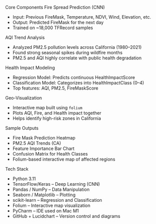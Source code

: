 Core Components
Fire Spread Prediction (CNN)
- Input: Previous FireMask, Temperature, NDVI, Wind, Elevation, etc.
- Output: Predicted FireMask for the next day
- Trained on ~18,000 TFRecord samples

AQI Trend Analysis
- Analyzed PM2.5 pollution levels across California (1980–2021)
- Found strong seasonal spikes during wildfire months
- PM2.5 and AQI highly correlate with public health degradation

Health Impact Modeling
- Regression Model: Predicts continuous HealthImpactScore
- Classification Model: Categorizes into HealthImpactClass (0–4)
- Top features: AQI, PM2.5, FireMaskScore

Geo-Visualization
- Interactive map built using `folium`
- Plots AQI, Fire, and Health impact together
- Helps identify high-risk zones in California

Sample Outputs
- Fire Mask Prediction Heatmap  
- PM2.5 AQI Trends (CA)  
- Feature Importance Bar Chart  
- Confusion Matrix for Health Classes  
- Folium-based interactive map of affected regions

Tech Stack
- Python 3.11
- TensorFlow/Keras – Deep Learning (CNN)
- Pandas / NumPy – Data Manipulation
- Seaborn / Matplotlib – Plotting
- scikit-learn – Regression and Classification
- Folium – Interactive map visualization
- PyCharm – IDE used on Mac M1
- GitHub + Lucidchart – Version control and diagrams
